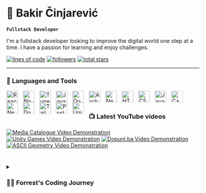 # 💎 Bakir Činjarević

**`Fullstack Developer`**

I'm a fullstack developer looking to improve the digital world one step at a time. I have a passion for learning and enjoy challenges.

   <p align="left">
      <a href="#">
         <img alt="lines of code" title="Total Lines of Code" src="https://img.shields.io/badge/Lines%20of%20Code-38777-ff5733?style=for-the-badge&logo=code&logoColor=white&labelColor=cc3300"/></a>
      <a href="https://github.com/ForrestKnight?tab=followers">
         <img alt="followers" title="Follow me on Github" src="https://custom-icon-badges.demolab.com/github/followers/bakir004?color=236ad3&labelColor=1155ba&style=for-the-badge&logo=person-add&label=Follow&logoColor=white"/></a>
      <a href="https://github.com/bakir004?tab=repositories&sort=stargazers">
         <img alt="total stars" title="Total stars on GitHub" src="https://custom-icon-badges.demolab.com/github/stars/bakir004?color=55960c&style=for-the-badge&labelColor=488207&logo=star"/></a>
   </p>

---

### 🧰 Languages and Tools

<img align="left" alt="React" width="30px" style="padding-right:10px;" src="https://cdn.jsdelivr.net/gh/devicons/devicon/icons/react/react-original.svg" />
<img align="left" alt="NodeJS" width="30px" style="padding-right:10px;" src="https://cdn.jsdelivr.net/gh/devicons/devicon/icons/nodejs/nodejs-original.svg" />
<img align="left" alt="TypeScript" width="30px" style="padding-right:10px;" src="https://cdn.jsdelivr.net/gh/devicons/devicon/icons/typescript/typescript-plain.svg" />
<img align="left" alt="Java" width="30px" style="padding-right:10px;" src="https://cdn.jsdelivr.net/gh/devicons/devicon/icons/java/java-original.svg"/>
<img align="left" alt="Quarkus" width="30px" style="padding-right:10px;"  src="https://cdn.jsdelivr.net/gh/devicons/devicon@latest/icons/quarkus/quarkus-original.svg" />
<img align="left" alt="ArchLinux" width="30px" style="padding-right:10px;"  src="https://cdn.jsdelivr.net/gh/devicons/devicon@latest/icons/archlinux/archlinux-original.svg" />
<img align="left" alt="Neovim" width="30px" style="padding-right:10px;"  src="https://cdn.jsdelivr.net/gh/devicons/devicon@latest/icons/neovim/neovim-original.svg" />
<img align="left" alt="HTML" width="30px" style="padding-right:10px;" src="https://cdn.jsdelivr.net/gh/devicons/devicon/icons/html5/html5-plain.svg" />
<img align="left" alt="CSS" width="30px" style="padding-right:10px;" src="https://cdn.jsdelivr.net/gh/devicons/devicon/icons/css3/css3-plain.svg" />
<img align="left" alt="JavaScript" width="30px" style="padding-right:10px;" src="https://cdn.jsdelivr.net/gh/devicons/devicon/icons/javascript/javascript-plain.svg" />
<img align="left" alt="C++" width="30px" style="padding-right:10px;" src="https://cdn.jsdelivr.net/gh/devicons/devicon@latest/icons/cplusplus/cplusplus-original.svg" />
<img align="left" alt="NextJS" width="30px" style="padding-right:10px;"  src="https://cdn.jsdelivr.net/gh/devicons/devicon@latest/icons/nextjs/nextjs-original.svg" />
<img align="left" alt="Docker" width="30px" style="padding-right:10px;"  src="https://cdn.jsdelivr.net/gh/devicons/devicon@latest/icons/docker/docker-original.svg" />
<img align="left" alt="TailwindCSS" width="30px" style="padding-right:10px;"  src="https://cdn.jsdelivr.net/gh/devicons/devicon@latest/icons/tailwindcss/tailwindcss-original.svg" />
<img align="left" alt="PostgreSQL" width="30px" style="padding-right:10px;"  src="https://cdn.jsdelivr.net/gh/devicons/devicon@latest/icons/postgresql/postgresql-original.svg" />
<img align="left" alt="Unity" width="30px" style="padding-right:10px;"  src="https://cdn.jsdelivr.net/gh/devicons/devicon@latest/icons/unity/unity-original.svg" />
<br />

#

### 📺 Latest YouTube videos

<!-- BEGIN YOUTUBE-CARDS -->
[![Media Catalogue Video Demonstration](https://ytcards.demolab.com/?id=lpbyvd9OLG4&title=Media+Catalogue+Video+Demonstration&lang=en&timestamp=1696087066&background_color=%230d1117&title_color=%23ffffff&stats_color=%23dedede&max_title_lines=1&width=250&border_radius=5 "Media Catalogue Video Demonstration")](https://www.youtube.com/watch?v=lpbyvd9OLG4)
[![Unity Games Video Demonstration](https://ytcards.demolab.com/?id=iS8fNIIry0g&title=Unity+Games+Video+Demonstration&lang=en&timestamp=1696082829&background_color=%230d1117&title_color=%23ffffff&stats_color=%23dedede&max_title_lines=1&width=250&border_radius=5 "Unity Games Video Demonstration")](https://www.youtube.com/watch?v=iS8fNIIry0g)
[![Dopuni.ba Video Demonstration](https://ytcards.demolab.com/?id=9yNA-BPxNco&title=Dopuni.ba+Video+Demonstration&lang=en&timestamp=1696082827&background_color=%230d1117&title_color=%23ffffff&stats_color=%23dedede&max_title_lines=1&width=250&border_radius=5 "Dopuni.ba Video Demonstration")](https://www.youtube.com/watch?v=9yNA-BPxNco)
[![ASCII Geometry Video Demonstration](https://ytcards.demolab.com/?id=I_y7xL1Xs5o&title=ASCII+Geometry+Video+Demonstration&lang=en&timestamp=1696082825&background_color=%230d1117&title_color=%23ffffff&stats_color=%23dedede&max_title_lines=1&width=250&border_radius=5 "ASCII Geometry Video Demonstration")](https://www.youtube.com/watch?v=I_y7xL1Xs5o)
<!-- END YOUTUBE-CARDS -->

<!-- ![GitHub Streak](https://streak-stats.demolab.com?user=ForrestKnight&theme=gruvbox&border_radius=4.5) -->

#
<details>
 <summary><h3>👨‍💻 Forrest's Coding Journey</h3></summary>
   I started my coding journey as a naive computer science student with a passion to learn everything I could about this programming world - code, unix, linux, theory. And all the while, teaching myself iOS development with a dream to build my own app, but that soon got overshadowed by my desire to excel in Java. A desire that landed me a full-stack software engineering job upon graduation. However, I had another desire I had been pursuing throughout this time - YouTube content creation. I eventually ended up quitting my software engineering job to pursue YouTube full-time, and that has been my focus ever since. But there's something that's always bothered me about my journey - abandoning my dream of building my own app to pursue the safe route, a job. Now I've already taken the leap away from that safety net into this uncomfortable, unexplored world that it being a creator. And it worked out, but again, it became comfortable. It's easier to create a video than go out on a ledge and build my own product. I do have to eat, at the end of the day, but I think it's time. It's time to get uncomfortable again. I have a burning desire to get back on the horse, and fulfill that dream younger me had of building my own app, my own product. And in order to do that, I'll be implmementing a few measures to streamline my YouTube content to focus more time on fulfilling that dream - a dream that I'll be ready to tackle in 2023 due to the measure I'm putting in place now until the end of 2022. Don't wait up, because I'm coming.
